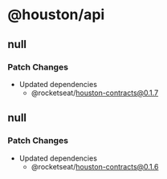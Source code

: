 # @houston/api

## null

### Patch Changes

- Updated dependencies
  - @rocketseat/houston-contracts@0.1.7

## null

### Patch Changes

- Updated dependencies
  - @rocketseat/houston-contracts@0.1.6
